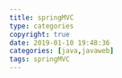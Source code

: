 ```yaml
---
title: springMVC
type: categories
copyright: true
date: 2019-01-10 19:48:36
categories: [java,javaweb]
tags: springMVC
---
```


